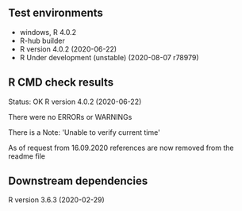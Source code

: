 ## Test environments
* windows, R 4.0.2
* R-hub builder
* R version 4.0.2 (2020-06-22)
* R Under development (unstable) (2020-08-07 r78979)

## R CMD check results
Status: OK
R version 4.0.2 (2020-06-22)

There were no ERRORs or WARNINGs

There is a Note:
'Unable to verify current time'

As of request from 16.09.2020 <http> references are now removed from the readme file

## Downstream dependencies
R version 3.6.3 (2020-02-29)
